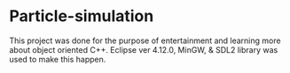 # Particle-simulation
This project was done for the purpose of entertainment and learning more about object oriented C++. Eclipse ver 4.12.0, MinGW, &amp; SDL2 library was used to make this happen. 
